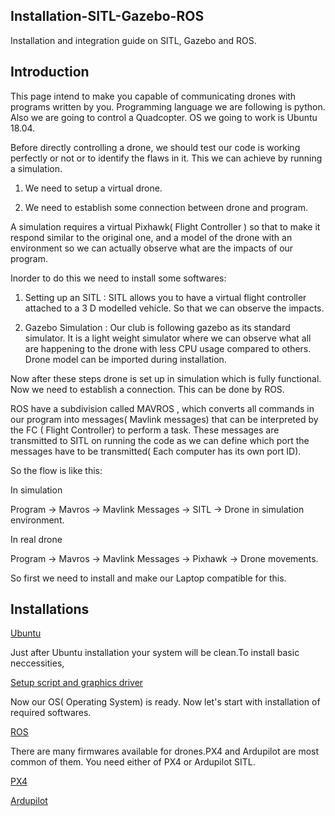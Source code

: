 ## Installation-SITL-Gazebo-ROS
Installation and integration guide on SITL, Gazebo and ROS.

## Introduction

This page intend to make you capable of communicating drones with programs written by you.
Programming language we are following is python.
Also we are going to control a Quadcopter. OS we going to work is Ubuntu 18.04.

Before directly controlling a drone, we should test our code is working perfectly or not or to
identify the flaws in it. This we can achieve by running a simulation.

1. We need to setup a virtual drone.

2. We need to establish some connection between drone and program.

A simulation requires a virtual Pixhawk( Flight Controller ) so that to make it respond similar to
the original one, and a model of the drone with an environment so we can actually observe
what are the impacts of our program.

Inorder to do this we need to install some softwares:

1. Setting up an SITL : SITL allows you to have a virtual flight controller attached to a 3 D
modelled vehicle. So that we can observe the impacts.

2. Gazebo Simulation : Our club is following gazebo as its standard simulator. It is a light
weight simulator where we can observe what all are happening to the drone with less
CPU usage compared to others. Drone model can be imported during installation.

Now after these steps drone is set up in simulation which is fully functional. Now we need to establish a
connection. This can be done by ROS.

ROS have a subdivision called MAVROS , which converts all commands in our program into
messages( Mavlink messages) that can be interpreted by the FC ( Flight Controller) to perform a
task. These messages are transmitted to SITL on running the code as we can define which port
the messages have to be transmitted( Each computer has its own port ID).

So the flow is like this:

In simulation

Program -> Mavros -> Mavlink Messages -> SITL -> Drone in simulation environment.

In real drone

Program -> Mavros -> Mavlink Messages -> Pixhawk -> Drone movements.

So first we need to install and make our Laptop compatible for this.

## Installations

[Ubuntu](https://github.com/Aeroclub-IITM/Installation-SITL-Gazebo-ROS/wiki/Ubuntu-18.04)

Just after Ubuntu installation your system will be clean.To install basic neccessities,

[Setup script and graphics driver](https://github.com/Aeroclub-IITM/Installation-SITL-Gazebo-ROS/wiki/Setup-script-and-Driver)

Now our OS( Operating System) is ready. Now let's start with installation of required softwares.

[ROS](https://github.com/Aeroclub-IITM/Installation-SITL-Gazebo-ROS/wiki/ROS-Installation)

There are many firmwares available for drones.PX4 and Ardupilot are most common of them. 
You need either of PX4 or Ardupilot SITL.

[PX4](https://github.com/Aeroclub-IITM/Installation-SITL-Gazebo-ROS/wiki/_new)

[Ardupilot](https://github.com/Aeroclub-IITM/Installation-SITL-Gazebo-ROS/wiki/Ardupilot-SITL)
